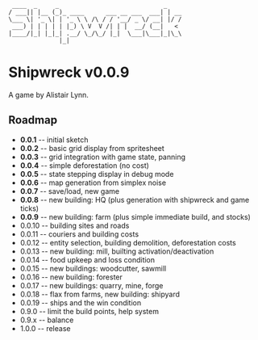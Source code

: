      ____  _     _                             _
    / ___|| |__ (_)_ ____      ___ __ ___  ___| | __
    \___ \| '_ \| | '_ \ \ /\ / / '__/ _ \/ __| |/ /
     ___) | | | | | |_) \ V  V /| | |  __/ (__|   < 
    |____/|_| |_|_| .__/ \_/\_/ |_|  \___|\___|_|\_\
                  |_|

Shipwreck v0.0.9
================

A game by Alistair Lynn.

Roadmap
-------

* **0.0.1** -- initial sketch
* **0.0.2** -- basic grid display from spritesheet
* **0.0.3** -- grid integration with game state, panning
* **0.0.4** -- simple deforestation (no cost)
* **0.0.5** -- state stepping display in debug mode
* **0.0.6** -- map generation from simplex noise
* **0.0.7** -- save/load, new game
* **0.0.8** -- new building: HQ (plus generation with shipwreck and game ticks)
* **0.0.9** -- new building: farm (plus simple immediate build, and stocks)
* 0.0.10 -- building sites and roads
* 0.0.11 -- couriers and building costs
* 0.0.12 -- entity selection, building demolition, deforestation costs
* 0.0.13 -- new building: mill, builting activation/deactivation
* 0.0.14 -- food upkeep and loss condition
* 0.0.15 -- new buildings: woodcutter, sawmill
* 0.0.16 -- new building: forester
* 0.0.17 -- new buildings: quarry, mine, forge
* 0.0.18 -- flax from farms, new building: shipyard
* 0.0.19 -- ships and the win condition
* 0.9.0 -- limit the build points, help system
* 0.9.x -- balance
* 1.0.0 -- release
